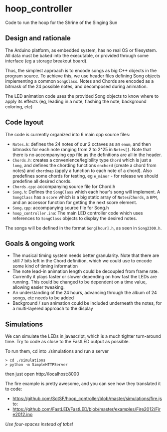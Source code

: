 # hoop_controller
Code to run the hoop for the Shrine of the Singing Sun

## Design and rationale
The Arduino platform, as embedded system, has no real OS or filesystem. All data must be baked into the executable, or provided through some interface (eg a storage breakout board).

Thus, the simplest approach is to encode songs as big C++ objects in the program source. To achieve this, we use header files defining Song objects implementing a common `SongClass`.
Notes and Chords are encoded as a bitmask of the 24 possible notes, and decomposed during animation.

The LED animation code uses the provided Song objects to know where to apply its effects (eg, leading in a note, flashing the note, background coloring, etc)

## Code layout
The code is currently organized into 6 main cpp source files:

- `Notes.h`: defines the 24 notes of our 2 octaves as an `enum`, and then bitmasks for each note ranging from 2 to 2^25 in `Notes[]`. Note that there is no accompanying cpp file as the definitions are all in the header.
- `Chords.h`: creates a convenience/legibility type `Chord` which is just a `long`, and defines the chording functions `enchord` (create a chord from notes) and `chordmap` (apply a function to each note of a chord). Also predefines some chords for testing, eg `e_minor` - for release we should predefine all desired chords.
- `Chords.cpp`: accompanying source file for Chord.h
- `Song.h`: Defines the `SongClass` which each hour's song will implement. A `SongClass` has a `score` which is a big static array of `Notes`/`Chords`, a `BPM`, and an accessor function for getting the next score element.
- `Song.cpp`: accompanying source file for Song.h
- `hoop_controller.ino`: The main LED controller code which uses references to `SongClass` objects to display the desired notes.

The songs will be defined in the format `Song[hour].h`, as seen in `Song2300.h`.

## Goals & ongoing work
- The musical timing system needs better granularity. Note that there are still 7 bits left in the Chord definition, which we could use to encode some kind of timing information
- The note lead-in animation length could be decoupled from frame rate. Currently it plays faster or slower depending on how fast the LEDs are running. This could be changed to be dependent on a time value, allowing easier tweaking.
- An understanding of the 24 hours, advancing through the album of 24 songs, etc needs to be added
- Background / sun animation could be included underneath the notes, for a multi-layered approach to the display

## Simulations
We can simulate the LEDs in javascript, which is a much tighter turn-around time.
Try to code as close to the FastLED output as possible.

To run them, cd into ./simulations and run a server

```
> cd ./simulations
> python -m SimpleHTTPServer
```

then just open http://localhost:8000

The fire example is pretty awesome, and you can see how they translated it to code:

- https://github.com/SotSF/hoop_controller/blob/master/simulations/fire.js
to:
- https://github.com/FastLED/FastLED/blob/master/examples/Fire2012/Fire2012.ino


*Use four-spaces instead of tabs!*